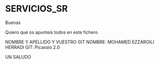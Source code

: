 # SERVICIOS_SR

Buenas 

Quiero que os apunteis todos en este fichero 

NOMBRE Y APELLIDO Y VUESTRO GIT
NOMBRE: MOHAMED EZZAROILI HERRADI
GIT: Picassio 2.0


UN SALUDO 




